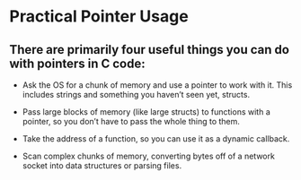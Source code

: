 # Practical Pointer Usage
## There are primarily four useful things you can do with pointers in C code:

- Ask the OS for a chunk of memory and use a pointer to work with it. This includes strings and something you haven’t seen yet, structs.

- Pass large blocks of memory (like large structs) to functions with a pointer, so you don’t have to pass the whole thing to them.

- Take the address of a function, so you can use it as a dynamic callback.

- Scan complex chunks of memory, converting bytes off of a network socket into data structures or parsing files.

